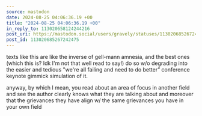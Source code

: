 ```yaml
---
source: mastodon
date: 2024-08-25 04:06:36.19 +00
title: "2024-08-25 04:06:36.19 +00"
in_reply_to: 113020658124244216
post_uri: https://mastodon.social/users/gravely/statuses/113020685267242475
post_id: 113020685267242475
---
```

texts like this are like the inverse of gell-mann amnesia, and the best ones (which this is? Idk I'm not that well read to say!) do so w/o degrading into the easier and tedious "we're all failing and need to do better” conference keynote gimmick simulation of it.

anyway, by which I mean, you read about an area of focus in another field and see the author clearly knows what they are talking about and moreover that the grievances they have align w/ the same grievances you have in your own field


